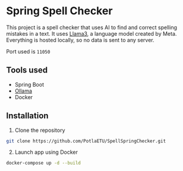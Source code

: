 # Spring Spell Checker

This project is a spell checker that uses AI to find and correct spelling mistakes in a text. 
It uses [Llama3](https://llama.meta.com/llama3/), a language model created by Meta.
Everything is hosted locally, so no data is sent to any server.

Port used is `11050`

## Tools used

- Spring Boot
- [Ollama](https://olama.com/)
- Docker

## Installation

1. Clone the repository 
```bash
git clone https://github.com/PotlaETU/SpellSpringChecker.git
```

2. Launch app using Docker

```bash
docker-compose up -d --build
```